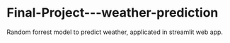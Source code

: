 # Final-Project---weather-prediction
Random forrest model to predict weather, applicated in streamlit web app.
